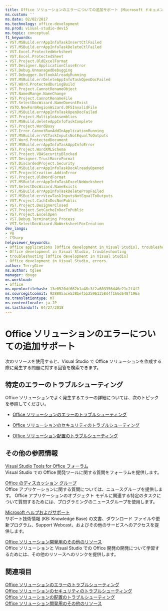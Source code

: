 ```yaml
---
title: Office ソリューションのエラーについての追加サポート |Microsoft ドキュメント
ms.custom: ''
ms.date: 02/02/2017
ms.technology: office-development
ms.prod: visual-studio-dev15
ms.topic: conceptual
f1_keywords:
- VST.MSBuild.errAppInfoTaskInsertCtlFailed
- VST.MSBuild.errAppInfoTaskDeleteCtlFailed
- VST.Excel.ProtectedWorksheet
- VST.Excel.ProtectedSheet
- VST.Project.OldExcelFormat
- VST.Designer.ApplicationCloseError
- VST.Debug.UnmanagedDebugging
- VST.Debugger.OutlookAlreadyRunning
- VST.MSBuild.errDeleteAppInfoTaskOpenDocFailed
- VST.WOrd.ProtectedDuringBuild
- VST.Project.CannotRenameObject
- VST.NamedRange.NameChange
- VST.Project.CannotRenameFile
- VST.SelectDocWizard.NameDoesntExist
- VSTO.NewFormRegionWizard.OFSInvalidFile
- VST.MSBuild.errAppInfoTaskOpenDocFailed
- VST.Project.MultipleAssemblies
- VST.MSBuild.deleteAppInfoTaskComplete
- VST.Project.WordBusy
- VST.Error.CannotRunAddInApplicationRunning
- VST.MSBuild.errVCTaskInputsNotEqualToOutputs
- VST.Word.ProtectedDocument
- VST.MSBuild.errAppInfoTaskAppInfoError
- VST.Project.WordXMLSchema
- VST.Project.VBASecurityBlocked
- VST.Designer.TrustMacroFormat
- VST.DiscardedProject.Security
- VST.MSBuild.errAppInfoTaskDocAlreadyOpened
- VST.ProjectCreation.AddinError
- VST.Project.OldWordFormat
- VST.MSBuild.errAppInfoTaskExcelNoWorksheet
- VST.SelectDocWizard.NameExists
- VST.MSBuild.errAppInfoTaskDeletePropFailed
- VST.MSBuild.errViewTaskInputsNotEqualToOutputs
- VST.Project.CachInDocNonPublic
- VST.Project.DesignerClosed
- VST.Project.SetCacheInDocToPublic
- VST.Project.ExcelOpen
- VST.Debug.Terminating Process
- VST.SelectDocWizard.NoWorksheetForCreation
dev_langs:
- VB
- CSharp
helpviewer_keywords:
- Office applications [Office development in Visual Studio], troubleshooting
- Office development in Visual Studio, troubleshooting
- troubleshooting [Office development in Visual Studio]
- Office development in Visual Studio, errors
author: TerryGLee
ms.author: tglee
manager: douge
ms.workload:
- office
ms.openlocfilehash: 13e0520df662b1a48c3f2a603356d46e21c2f4f2
ms.sourcegitcommit: 928885ace538bef5b25961358d4f166d648f196a
ms.translationtype: MT
ms.contentlocale: ja-JP
ms.lasthandoff: 04/27/2018
---
```

# <a name="additional-support-for-errors-in-office-solutions"></a>Office ソリューションのエラーについての追加サポート
  次のリソースを使用すると、Visual Studio で Office ソリューションを作成する際に発生する問題に対する回答を検索できます。  
  
## <a name="troubleshooting-specific-errors"></a>特定のエラーのトラブルシューティング  
 Office ソリューションでよく発生するエラーの詳細については、次のトピックを参照してください。  
  
-   [Office ソリューションのエラーのトラブルシューティング](../vsto/troubleshooting-errors-in-office-solutions.md)  
  
-   [Office ソリューションのセキュリティのトラブルシューティング](../vsto/troubleshooting-office-solution-security.md)  
  
-   [Office ソリューション配置のトラブルシューティング](../vsto/troubleshooting-office-solution-deployment.md)  
  
## <a name="other-resources"></a>その他の参照情報  
 [Visual Studio Tools for Office フォーラム](http://go.microsoft.com/fwlink/?LinkId=149744)  
 Visual Studio での Office 開発ツールに関する質問をフォーラムを提供します。  
  
 [Office のディスカッション グループ](http://go.microsoft.com/fwlink/?LinkId=63585)  
 Office アプリケーションに関する質問については、ニュースグループを提供します。 Office アプリケーションのオブジェクト モデルに関連する特定のタスクについて質問するためには、プログラミングのニュースグループを使用します。  
  
 [Microsoft ヘルプおよびサポート](http://go.microsoft.com/fwlink/?LinkID=108287)  
 サポート技術情報 (KB: Knowledge Base) の文書、ダウンロード ファイルや更新プログラム、Support Webcast、およびその他のサービスへのアクセスを提供します。  
  
 [Office ソリューション開発用のその他のリソース](../vsto/additional-resources-for-developing-office-solutions.md)  
 Office ソリューションと Visual Studio での Office 開発の開発について学習するためには、その他のリソースへのリンクを提供します。  
  
## <a name="see-also"></a>関連項目  
 [Office ソリューションのエラーのトラブルシューティング](../vsto/troubleshooting-errors-in-office-solutions.md)   
 [Office ソリューションのセキュリティのトラブルシューティング](../vsto/troubleshooting-office-solution-security.md)   
 [Office ソリューションの配置のトラブルシューティング](../vsto/troubleshooting-office-solution-deployment.md)   
 [Office ソリューション開発用のその他のリソース](../vsto/additional-resources-for-developing-office-solutions.md)  
  
  
